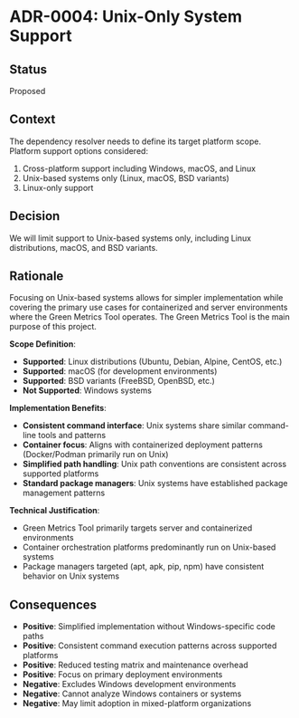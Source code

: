 # ADR-0004: Unix-Only System Support

## Status

Proposed

## Context

The dependency resolver needs to define its target platform scope. Platform support options considered:

1. Cross-platform support including Windows, macOS, and Linux
2. Unix-based systems only (Linux, macOS, BSD variants)
3. Linux-only support

## Decision

We will limit support to Unix-based systems only, including Linux distributions, macOS, and BSD variants.

## Rationale

Focusing on Unix-based systems allows for simpler implementation while covering the primary use cases for containerized and server environments where the Green Metrics Tool operates.
The Green Metrics Tool is the main purpose of this project.

**Scope Definition**:

- **Supported**: Linux distributions (Ubuntu, Debian, Alpine, CentOS, etc.)
- **Supported**: macOS (for development environments)
- **Supported**: BSD variants (FreeBSD, OpenBSD, etc.)
- **Not Supported**: Windows systems

**Implementation Benefits**:

- **Consistent command interface**: Unix systems share similar command-line tools and patterns
- **Container focus**: Aligns with containerized deployment patterns (Docker/Podman primarily run on Unix)
- **Simplified path handling**: Unix path conventions are consistent across supported platforms
- **Standard package managers**: Unix systems have established package management patterns

**Technical Justification**:

- Green Metrics Tool primarily targets server and containerized environments
- Container orchestration platforms predominantly run on Unix-based systems
- Package managers targeted (apt, apk, pip, npm) have consistent behavior on Unix systems

## Consequences

- **Positive**: Simplified implementation without Windows-specific code paths
- **Positive**: Consistent command execution patterns across supported platforms
- **Positive**: Reduced testing matrix and maintenance overhead
- **Positive**: Focus on primary deployment environments
- **Negative**: Excludes Windows development environments
- **Negative**: Cannot analyze Windows containers or systems
- **Negative**: May limit adoption in mixed-platform organizations
